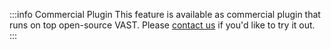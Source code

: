 :::info Commercial Plugin
This feature is available as commercial plugin that runs on top open-source
VAST. Please [contact us](mailto:sales@tenzir.com) if you'd like to try it out.
:::
